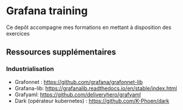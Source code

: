 # Grafana training

Ce depôt accompagne mes formations en mettant à disposition des exercices 

## Ressources supplémentaires


### Industrialisation

* Grafonnet : https://github.com/grafana/grafonnet-lib
* Grafana-lib: https://grafanalib.readthedocs.io/en/stable/index.html
* Grafyaml: https://github.com/deliveryhero/grafyaml 
* Dark (opérateur kubernetes) : https://github.com/K-Phoen/dark